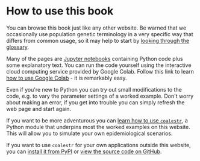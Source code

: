 # How to use this book

You can browse this book just like any other website. Be warned that we occasionally use population genetic terminology in a very specific way that differs from common usage, so it may help to start by [looking through the glossary](glossary.md).

Many of the pages are [Jupyter notebooks](https://jupyter-notebook.readthedocs.io/en/stable/notebook.html) containing Python code plus some explanatory text.  You can run the code yourself using the interactive cloud computing service provided by Google Colab. Follow this link to learn [how to use Google Colab](using-google-colab.md) - it is remarkably easy.

Even if you're new to Python you can try out small modifications to the code, e.g. to vary the parameter settings of a worked example. Don't worry about making an error, if you get into trouble you can simply refresh the web page and start again.

If you want to be more adventurous you can 
[learn how to use `coalestr`](coalestr-features.md), a Python module that underpins most the worked examples on this website.  This will allow you to simulate your own epidemiological scenarios.

If you want to use `coalestr` for your own applications outside this website, you can [install it from PyPI](https://pypi.org/project/coalestr/) or [view the source code on GitHub](https://github.com/d-kwiat/gtg/blob/main/coalestr.py).


